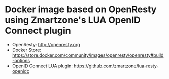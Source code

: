 # Docker image based on OpenResty using Zmartzone's LUA OpenID Connect plugin

- OpenResty: http://openresty.org
- Docker Store: https://store.docker.com/community/images/openresty/openresty#build-options
- OpenID Connect LUA plugin: https://github.com/zmartzone/lua-resty-openidc

